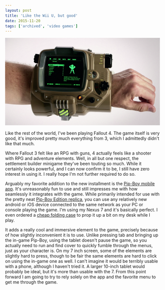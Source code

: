 ```yaml
---
layout: post
title: 'Like the Wii U, but good'
date: 2015-11-20
tags: ['archived', 'video games']
---
```


![Fallout 4 Pip Boy Addon](fallout-4-pip-boy.png)

Like the rest of the world, I've been playing Fallout 4. The game itself is very good, it's improved pretty much everything from 3, which I admittedly didn't like that much.

Where Fallout 3 felt like an RPG with guns, 4 actually feels like a shooter with RPG and adventure elements. Well, in all but one respect, the settlement builder minigame they've been touting so much. While it certainly looks powerful, and I can now confirm it to be, I still have zero interest in using it. I really hope I'm not further required to do so.

Arguably my favorite addition to the new installment is the [Pip-Boy mobile app][1]. It's unreasonably fun to use and still impresses me with how seamlessly it integrates with the game. While primarily intended for use with the pretty neat [Pip-Boy Edition replica][2], you can use any relatively new android or iOS device connected to the same network as your PC or console playing the game. I'm using my Nexus 7 and it's basically perfect. I even ordered a [cheap folding case][3] to prop it up a bit on my desk while I play.

It adds a really cool and immersive element to the game, precisely because of how slightly inconvenient it is to use. Unlike pressing tab and bringing up the in-game Pip-Boy, using the tablet doesn't pause the game, so you actually need to run and find cover to quickly fumble through the menus, just as your character is. On my 7 inch screen, some of the elements are slightly hard to press, though to be fair the same elements are hard to click on using the in-game one as well. I can't imagine it would be terribly usable with a phone, although I haven't tried it. A larger 10-inch tablet would probably be ideal, but it's more than usable with the 7. From this point forward I am going to try to rely solely on the app and the favorite menu to get me through the game.

[1]: https://play.google.com/store/apps/details?id=com.bethsoft.falloutcompanionapp 'Google Play Store'
[2]: http://store.bethsoft.com/fallout-4-pip-boy-edition.html 'The Bethesda Store'
[3]: http://www.amazon.com/gp/product/B00EAJ66E6?psc=1&redirect=true&ref_=od_aui_detailpages00 'Amazon'
